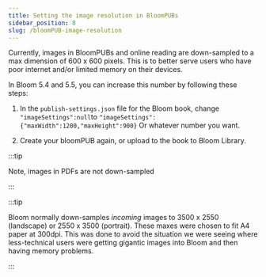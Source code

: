 ```yaml
---
title: Setting the image resolution in BloomPUBs
sidebar_position: 8
slug: /bloomPUB-image-resolution
---
```




Currently, images in BloomPUBs and online reading are down-sampled to a max dimension of 600 x 600 pixels. This is to better serve users who have poor internet and/or limited memory on their devices.


In Bloom 5.4 and 5.5, you can increase this number by following these steps:


1) In the `publish-settings.json` file for the Bloom book, change `"imageSettings":null`to `"imageSettings":{"maxWidth":1200,"maxHeight":900}` Or whatever number you want.


2) Create your bloomPUB again, or upload to the book to Bloom Library.


:::tip

Note, images in PDFs are not down-sampled

:::




:::tip

Bloom normally down-samples _incoming_ images to 3500 x 2550 (landscape) or 2550 x 3500 (portrait). These maxes were chosen to fit A4 paper at 300dpi. This was done to avoid the situation we were seeing where less-technical users were getting gigantic images into Bloom and then having memory problems.

:::



